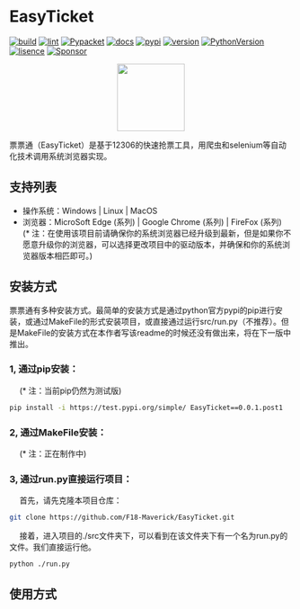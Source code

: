 # EasyTicket
[![build](https://img.shields.io/badge/build-passing-green)](https://github.com/F18-Maverick/EasyTicket/actions)  [![lint](https://img.shields.io/badge/lint-passing-green)](https://github.com/F18-Maverick/EasyTicket/actions/workflows/pylint.yml)  [![Pypacket](https://img.shields.io/badge/PyPacket-passing-green)](https://github.com/F18-Maverick/EasyTicket/actions/workflows/publish.yml)  [![docs](https://img.shields.io/badge/docs-writing-blue)](https://github.com/F18-Maverick/EasyTicket/docs)  [![pypi](https://img.shields.io/badge/PyPI-testing_v0.0.1-red)](https://test.pypi.org/project/EasyTicket/0.0.1.post1/)  [![version](https://img.shields.io/badge/Release-v0.0.1-green)](https://github.com/F18-Maverick/EasyTicket/releases/tag/v0.0.1-alpha)  [![PythonVersion](https://img.shields.io/badge/Python-3.8_|_3.9_|_3.10_|_3.11_|_3.12_|_3.13-blue)](https://github.com/F18-Maverick/EasyTicket)  [![lisence](https://img.shields.io/badge/Lisnece-GNU_GPL_v3.0_or_Later-red)](https://github.com/F18-Maverick/EasyTicket/blob/main/LICENSE)  [![Sponsor](https://img.shields.io/badge/%E2%9D%A4-Sponsor%20me-%23c96198?style=flat&logo=GitHub)](https://github.com/sponsors/F18-Maverick)  

<div align=center>
<img src="https://github.com/F18-Maverick/EasyTicket/blob/main/src/ticket_12306_prog_addition/download_photo.ico" width="120" height="120">
</div>  

票票通（EasyTicket）是基于12306的快速抢票工具，用爬虫和selenium等自动化技术调用系统浏览器实现。

## 支持列表
* 操作系统：Windows | Linux | MacOS
* 浏览器：MicroSoft Edge (系列) | Google Chrome (系列) | FireFox (系列)  
(* 注：在使用该项目前请确保你的系统浏览器已经升级到最新，但是如果你不愿意升级你的浏览器，可以选择更改项目中的驱动版本，并确保和你的系统浏览器版本相匹即可。)

## 安装方式
票票通有多种安装方式。最简单的安装方式是通过python官方pypi的pip进行安装，或通过MakeFile的形式安装项目，或直接通过运行src/run.py（不推荐）。但是MakeFile的安装方式在本作者写该readme的时候还没有做出来，将在下一版中推出。
### 1, 通过pip安装：
&emsp; (* 注：当前pip仍然为测试版)
```sh
pip install -i https://test.pypi.org/simple/ EasyTicket==0.0.1.post1
```
### 2, 通过MakeFile安装：
&emsp; (* 注：正在制作中)
### 3, 通过run.py直接运行项目：
&emsp; 首先，请先克隆本项目仓库：
```sh
git clone https://github.com/F18-Maverick/EasyTicket.git
```
&emsp; 接着，进入项目的./src文件夹下，可以看到在该文件夹下有一个名为run.py的文件。我们直接运行他。  
```sh
python ./run.py
```  

## 使用方式


